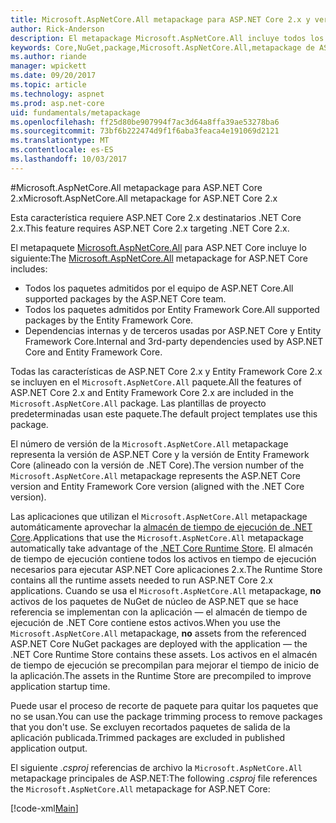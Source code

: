 ```yaml
---
title: Microsoft.AspNetCore.All metapackage para ASP.NET Core 2.x y versiones posteriores
author: Rick-Anderson
description: El metapackage Microsoft.AspNetCore.All incluye todos los paquetes de ASP.NET Core y Entity Framework Core, junto con sus dependencias.
keywords: Core,NuGet,package,Microsoft.AspNetCore.All,metapackage de ASP.NET
ms.author: riande
manager: wpickett
ms.date: 09/20/2017
ms.topic: article
ms.technology: aspnet
ms.prod: asp.net-core
uid: fundamentals/metapackage
ms.openlocfilehash: ff25d80be907994f7ac3d64a8ffa39ae53278ba6
ms.sourcegitcommit: 73bf6b222474d9f1f6aba3feaca4e191069d2121
ms.translationtype: MT
ms.contentlocale: es-ES
ms.lasthandoff: 10/03/2017
---
```

#<a name="microsoftaspnetcoreall-metapackage-for-aspnet-core-2x"></a><span data-ttu-id="00b2f-104">Microsoft.AspNetCore.All metapackage para ASP.NET Core 2.x</span><span class="sxs-lookup"><span data-stu-id="00b2f-104">Microsoft.AspNetCore.All metapackage for ASP.NET Core 2.x</span></span>

<span data-ttu-id="00b2f-105">Esta característica requiere ASP.NET Core 2.x destinatarios .NET Core 2.x.</span><span class="sxs-lookup"><span data-stu-id="00b2f-105">This feature requires ASP.NET Core 2.x targeting .NET Core 2.x.</span></span>

<span data-ttu-id="00b2f-106">El metapaquete [Microsoft.AspNetCore.All](https://www.nuget.org/packages/Microsoft.AspNetCore.All) para ASP.NET Core incluye lo siguiente:</span><span class="sxs-lookup"><span data-stu-id="00b2f-106">The [Microsoft.AspNetCore.All](https://www.nuget.org/packages/Microsoft.AspNetCore.All) metapackage for ASP.NET Core includes:</span></span>

* <span data-ttu-id="00b2f-107">Todos los paquetes admitidos por el equipo de ASP.NET Core.</span><span class="sxs-lookup"><span data-stu-id="00b2f-107">All supported packages by the ASP.NET Core team.</span></span>
* <span data-ttu-id="00b2f-108">Todos los paquetes admitidos por Entity Framework Core.</span><span class="sxs-lookup"><span data-stu-id="00b2f-108">All supported packages by the Entity Framework Core.</span></span> 
* <span data-ttu-id="00b2f-109">Dependencias internas y de terceros usadas por ASP.NET Core y Entity Framework Core.</span><span class="sxs-lookup"><span data-stu-id="00b2f-109">Internal and 3rd-party dependencies used by ASP.NET Core and Entity Framework Core.</span></span> 

<span data-ttu-id="00b2f-110">Todas las características de ASP.NET Core 2.x y Entity Framework Core 2.x se incluyen en el `Microsoft.AspNetCore.All` paquete.</span><span class="sxs-lookup"><span data-stu-id="00b2f-110">All the features of ASP.NET Core 2.x and Entity Framework Core 2.x are included in the `Microsoft.AspNetCore.All` package.</span></span> <span data-ttu-id="00b2f-111">Las plantillas de proyecto predeterminadas usan este paquete.</span><span class="sxs-lookup"><span data-stu-id="00b2f-111">The default project templates use this package.</span></span>

<span data-ttu-id="00b2f-112">El número de versión de la `Microsoft.AspNetCore.All` metapackage representa la versión de ASP.NET Core y la versión de Entity Framework Core (alineado con la versión de .NET Core).</span><span class="sxs-lookup"><span data-stu-id="00b2f-112">The version number of the `Microsoft.AspNetCore.All` metapackage represents the ASP.NET Core version and Entity Framework Core version (aligned with the .NET Core version).</span></span>

<span data-ttu-id="00b2f-113">Las aplicaciones que utilizan el `Microsoft.AspNetCore.All` metapackage automáticamente aprovechar la [almacén de tiempo de ejecución de .NET Core](https://docs.microsoft.com/dotnet/core/deploying/runtime-store).</span><span class="sxs-lookup"><span data-stu-id="00b2f-113">Applications that use the `Microsoft.AspNetCore.All` metapackage automatically take advantage of the [.NET Core Runtime Store](https://docs.microsoft.com/dotnet/core/deploying/runtime-store).</span></span> <span data-ttu-id="00b2f-114">El almacén de tiempo de ejecución contiene todos los activos en tiempo de ejecución necesarios para ejecutar ASP.NET Core aplicaciones 2.x.</span><span class="sxs-lookup"><span data-stu-id="00b2f-114">The Runtime Store contains all the runtime assets needed to run ASP.NET Core 2.x applications.</span></span> <span data-ttu-id="00b2f-115">Cuando se usa el `Microsoft.AspNetCore.All` metapackage, **no** activos de los paquetes de NuGet de núcleo de ASP.NET que se hace referencia se implementan con la aplicación &mdash; el almacén de tiempo de ejecución de .NET Core contiene estos activos.</span><span class="sxs-lookup"><span data-stu-id="00b2f-115">When you use the `Microsoft.AspNetCore.All` metapackage, **no** assets from the referenced ASP.NET Core NuGet packages are deployed with the application &mdash; the .NET Core Runtime Store contains these assets.</span></span> <span data-ttu-id="00b2f-116">Los activos en el almacén de tiempo de ejecución se precompilan para mejorar el tiempo de inicio de la aplicación.</span><span class="sxs-lookup"><span data-stu-id="00b2f-116">The assets in the Runtime Store are precompiled to improve application startup time.</span></span>

<span data-ttu-id="00b2f-117">Puede usar el proceso de recorte de paquete para quitar los paquetes que no se usan.</span><span class="sxs-lookup"><span data-stu-id="00b2f-117">You can use the package trimming process to remove packages that you don't use.</span></span> <span data-ttu-id="00b2f-118">Se excluyen recortados paquetes de salida de la aplicación publicada.</span><span class="sxs-lookup"><span data-stu-id="00b2f-118">Trimmed packages are excluded in published application output.</span></span>

<span data-ttu-id="00b2f-119">El siguiente *.csproj* referencias de archivo la `Microsoft.AspNetCore.All` metapackage principales de ASP.NET:</span><span class="sxs-lookup"><span data-stu-id="00b2f-119">The following *.csproj* file references the `Microsoft.AspNetCore.All` metapackage for ASP.NET Core:</span></span>

[!code-xml[Main](..\mvc\views\view-compilation\sample\MvcRazorCompileOnPublish2.csproj?highlight=9)]
